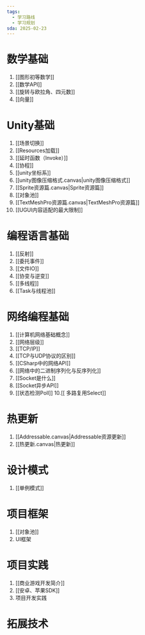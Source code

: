 ```yaml
---
tags:
  - 学习路线
  - 学习规划
sda: 2025-02-23
---
```


# 数学基础
1. [[图形初等数学]]
2. [[数学API]]
3. [[旋转与欧拉角、四元数]]
4. [[向量]]
# Unity基础
1. [[场景切换]]
2. [[Resources加载]]
3. [[延时函数（Invoke）]]
4. [[协程]]
5. [[unity坐标系]]
6. [[unity图像压缩格式.canvas|unity图像压缩格式]]
7. [[Sprite资源篇.canvas|Sprite资源篇]]
8. [[对象池]]
9. [[TextMeshPro资源篇.canvas|TextMeshPro资源篇]]
10. [[UGUI内容适配的最大限制]]

# 编程语言基础
1. [[反射]]
2. [[委托事件]]
3. [[文件IO]]
4. [[协变与逆变]]
5. [[多线程]]
6. [[Task与线程池]]

# 网络编程基础
1. [[计算机网络基础概念]]
2. [[网络层级]]
3. [[TCP/IP]]
4. [[TCP与UDP协议的区别]]
5. [[CSharp中的网络API]]
6. [[网络中的二进制序列化与反序列化]]
7. [[Socket是什么]]
8. [[Socket异步API]]
9. [[状态检测Poll]]
10.[[ 多路复用Select]]

# 热更新
1. [[Addressable.canvas|Addressable资源更新]]
2. [[热更新.canvas|热更新]]

# 设计模式
1. [[单例模式]]

# 项目框架
1. [[对象池]]
2. UI框架
# 项目实践
1. [[商业游戏开发简介]]
2. [[安卓、苹果SDK]]
3. 项目开发实践

# 拓展技术


